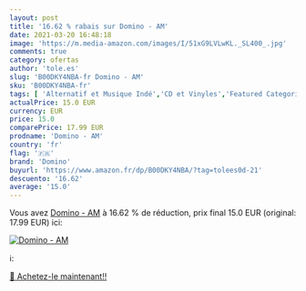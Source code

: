 ```yaml
---
layout: post
title: '16.62 % rabais sur Domino - AM'
date: 2021-03-20 16:48:18
image: 'https://m.media-amazon.com/images/I/51xG9LVLwKL._SL400_.jpg'
comments: true
category: ofertas
author: 'tole.es'
slug: 'B00DKY4NBA-fr Domino - AM'
sku: 'B00DKY4NBA-fr'
tags: [ 'Alternatif et Musique Indé','CD et Vinyles','Featured Categories','Genres','Indé et Lo-Fi','Rock alternatif','Vinyle','domino', ]
actualPrice: 15.0 EUR
currency: EUR
price: 15.0
comparePrice: 17.99 EUR
prodname: 'Domino - AM'
country: 'fr'
flag: '🇫🇷'
brand: 'Domino'
buyurl: 'https://www.amazon.fr/dp/B00DKY4NBA/?tag=tolees0d-21'
descuento: '16.62'
average: '15.0'
---
```


Vous avez [Domino - AM](https://www.amazon.fr/dp/B00DKY4NBA/?tag=tolees0d-21)  à  16.62 % de réduction, prix final  15.0 EUR (original: 17.99 EUR) ici:

[![Domino - AM](https://m.media-amazon.com/images/I/51xG9LVLwKL._SL400_.jpg)](https://www.amazon.fr/dp/B00DKY4NBA/?tag=tolees0d-21)

ℹ️:


[🛒 Achetez-le maintenant!!](https://www.amazon.fr/dp/B00DKY4NBA/?tag=tolees0d-21)
